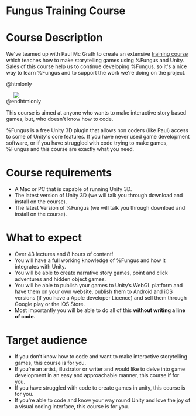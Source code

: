 # Fungus Training Course

# Course Description

We've teamed up with Paul Mc Grath to create an extensive [training course] which teaches how to make storytelling games using %Fungus and Unity. Sales of this course help us to continue developing %Fungus, so it's a nice way to learn %Fungus and to support the work we're doing on the project.

@htmlonly
<div>
<a target="_blank" href="https://www.udemy.com/make-interactive-games-with-fungus-unity3d-no-coding-required/?couponCode=FungusDiscount2016"><img hspace="20" src="./training.png"></a>
</div>
@endhtmlonly

This course is aimed at anyone who wants to make interactive story based games, but, who doesn't know how to code.

%Fungus is a free Unity 3D plugin that allows non coders (like Paul) access to some of Unity's core features. If you have never used game development software, or if you have struggled with code trying to make games, %Fungus and this course are exactly what you need.

# Course requirements

- A Mac or PC that is capable of running Unity 3D.
- The latest version of Unity 3D (we will talk you through download and install on the course).
- The latest Version of %Fungus (we will talk you through download and install on the course).

# What to expect

- Over 43 lectures and 8 hours of content!
- You will have a full working knowledge of %Fungus and how it integrates with Unity.
- You will be able to create narrative story games, point and click adventures and hidden object games.
- You will be able to publish your games to Unity’s WebGL platform and have them on your own website, publish them to Android and iOS versions (if you have a Apple developer Licence) and sell them through Google play or the iOS Store.
- Most importantly you will be able to do all of this **without writing a line of code.**

# Target audience

- If you don’t know how to code and want to make interactive storytelling games, this course is for you.
- If you’re an artist, illustrator or writer and would like to delve into game development in an easy and approachable manner, this course if for you.
- If you have struggled with code to create games in unity, this course is for you.
- If you're able to code and know your way round Unity and love the joy of a visual coding interface, this course is for you.

[training course]: https://www.udemy.com/make-interactive-games-with-fungus-unity3d-no-coding-required/?couponCode=FungusDiscount2016

[img training]: ./training_course/training.png
